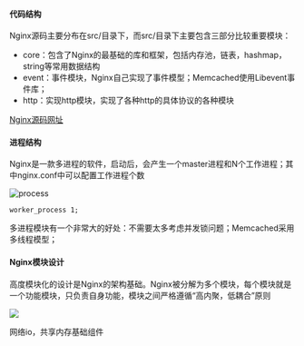 #### 代码结构

Nginx源码主要分布在src/目录下，而src/目录下主要包含三部分比较重要模块：

- core：包含了Nginx的最基础的库和框架，包括内存池，链表，hashmap，string等常用数据结构
- event：事件模块，Nginx自己实现了事件模型；Memcached使用Libevent事件库；
- http：实现http模块，实现了各种http的具体协议的各种模块

[Nginx源码网址](https://blog.csdn.net/yangyin007/article/details/82777086)

#### 进程结构

Nginx是一款多进程的软件，启动后，会产生一个master进程和N个工作进程；其中nginx.conf中可以配置工作进程个数

![process](D:\MyGit\Linux-C-Learn\pic\nginx_process.png)

`worker_process 1;`

多进程模块有一个非常大的好处：不需要太多考虑并发锁问题；Memcached采用多线程模型；

#### Nginx模块设计

高度模块化的设计是Nginx的架构基础。Nginx被分解为多个模块，每个模块就是一个功能模块，只负责自身功能，模块之间严格遵循“高内聚，低耦合”原则

![](D:\MyGit\Linux-C-Learn\pic\nginx_module.png)









网络io，共享内存基础组件











